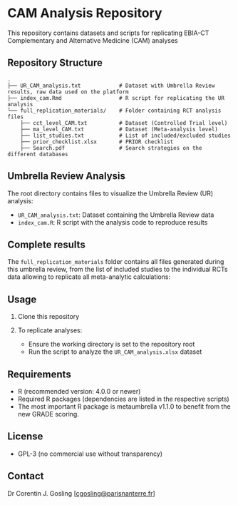 # CAM Analysis Repository

This repository contains datasets and scripts for replicating EBIA-CT Complementary and Alternative Medicine (CAM) analyses

## Repository Structure

```
.
├── UR_CAM_analysis.txt            # Dataset with Umbrella Review results, raw data used on the platform
├── index_cam.Rmd                  # R script for replicating the UR analysis
└── full_replication_materials/    # Folder containing RCT analysis files
    ├── cct_level_CAM.txt          # Dataset (Controlled Trial level)
    ├── ma_level_CAM.txt           # Dataset (Meta-analysis level)
    ├── list_studies.txt           # List of included/excluded studies
    ├── prior_checklist.xlsx       # PRIOR checklist
    ├── Search.pdf                 # Search strategies on the different databases
```

## Umbrella Review Analysis

The root directory contains files to visualize the Umbrella Review (UR) analysis:

- `UR_CAM_analysis.txt`: Dataset containing the Umbrella Review data
- `index_cam.R`: R script with the analysis code to reproduce results

## Complete results

The `full_replication_materials` folder contains all files generated during this umbrella review, from the list of included studies to the individual RCTs data allowing to replicate all meta-analytic calculations:

## Usage

1. Clone this repository
2. To replicate analyses:

   - Ensure the working directory is set to the repository root
   - Run the script to analyze the `UR_CAM_analysis.xlsx` dataset

## Requirements

- R (recommended version: 4.0.0 or newer)
- Required R packages (dependencies are listed in the respective scripts)
- The most important R package is metaumbrella v1.1.0 to benefit from the new GRADE scoring.

## License

- GPL-3 (no commercial use without transparency)

## Contact

Dr Corentin J. Gosling [cgosling@parisnanterre.fr]
